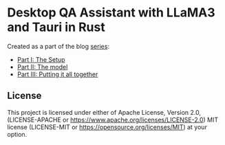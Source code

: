 # Desktop QA Assistant with LLaMA3 and Tauri in Rust
Created as a part of the blog [series](https://blog.anubhab.me/tech/desktop-qa-assistant-with-llama3-in-rust/):

- [Part I: The Setup](https://blog.anubhab.me/tech/desktop-qa-assistant-with-llama3-in-rust/part-1/)
- [Part II: The model](https://blog.anubhab.me/tech/desktop-qa-assistant-with-llama3-in-rust/part-2/)
- [Part III: Putting it all together](https://blog.anubhab.me/tech/desktop-qa-assistant-with-llama3-in-rust/part-3/)

## License

This project is licensed under either of
Apache License, Version 2.0, (LICENSE-APACHE or https://www.apache.org/licenses/LICENSE-2.0)
MIT license (LICENSE-MIT or https://opensource.org/licenses/MIT)
at your option.